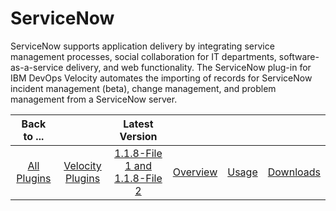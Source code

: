 
# ServiceNow

ServiceNow supports application delivery by integrating service management processes, social collaboration for IT departments, software-as-a-service delivery, and web functionality. The ServiceNow plug-in for IBM DevOps Velocity automates the importing of records for ServiceNow incident management (beta), change management, and problem management from a ServiceNow server.

|Back to ...||Latest Version||||
| :---: | :---: | :---: | :---: | :---: | :---: |
|[All Plugins](../../index.md)|[Velocity Plugins](../README.md)|[1.1.8-File 1 ](https://raw.githubusercontent.com/UrbanCode/IBM-UCV-PLUGINS/main/files/ucv-ext-servicenow/ucv-ext-servicenow%3A1.1.8.tar.7z.001)[and 1.1.8-File 2](https://raw.githubusercontent.com/UrbanCode/IBM-UCV-PLUGINS/main/files/ucv-ext-servicenow/ucv-ext-servicenow%3A1.1.8.tar.7z.002)|[Overview](overview.md)|[Usage](usage.md)|[Downloads](downloads.md)|
